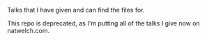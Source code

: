 Talks that I have given and can find the files for.

This repo is deprecated, as I'm putting all of the talks I give now on natwelch.com.
